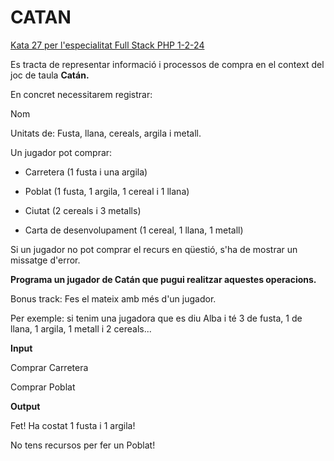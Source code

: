 # CATAN
[Kata 27 per l'especialitat Full Stack PHP 1-2-24](https://github.com/CloudSalander/kata-catan)

Es tracta de representar informació i processos de compra en el context del joc de taula **Catán.**

En concret necessitarem registrar:

Nom 

Unitats de: Fusta, llana, cereals, argila i metall. 


Un jugador pot comprar:

- Carretera (1 fusta i una argila) 

- Poblat (1 fusta, 1 argila, 1 cereal i 1 llana) 

- Ciutat (2 cereals i 3 metalls) 

- Carta de desenvolupament (1 cereal, 1 llana, 1 metall) 


Si un jugador no pot comprar el recurs en qüestió, s'ha de mostrar un missatge d'error. 

**Programa un jugador de Catán que pugui realitzar aquestes operacions.** 

Bonus track: Fes el mateix amb més d'un jugador. 

Per exemple: si tenim una jugadora que es diu Alba i té 3 de fusta, 1 de llana, 1 argila, 1 metall i 2 cereals...

**Input** 

Comprar Carretera 

Comprar Poblat 

**Output** 

Fet! Ha costat 1 fusta i 1 argila! 

No tens recursos per fer un Poblat! 
